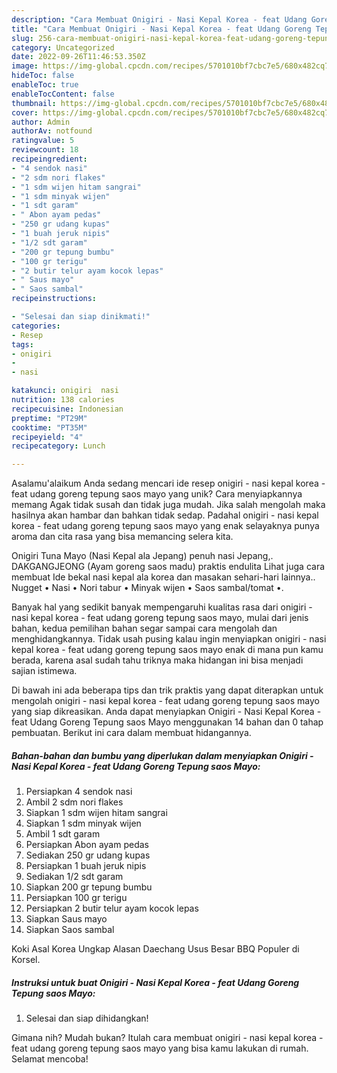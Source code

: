 ```yaml
---
description: "Cara Membuat Onigiri - Nasi Kepal Korea - feat Udang Goreng Tepung saos Mayo{ yang Menggugah Selera"
title: "Cara Membuat Onigiri - Nasi Kepal Korea - feat Udang Goreng Tepung saos Mayo{ yang Menggugah Selera"
slug: 256-cara-membuat-onigiri-nasi-kepal-korea-feat-udang-goreng-tepung-saos-mayo-yang-menggugah-selera
category: Uncategorized
date: 2022-09-26T11:46:53.350Z
image: https://img-global.cpcdn.com/recipes/5701010bf7cbc7e5/680x482cq70/onigiri-nasi-kepal-korea-feat-udang-goreng-tepung-saos-mayo-foto-resep-utama.jpg
hideToc: false
enableToc: true
enableTocContent: false
thumbnail: https://img-global.cpcdn.com/recipes/5701010bf7cbc7e5/680x482cq70/onigiri-nasi-kepal-korea-feat-udang-goreng-tepung-saos-mayo-foto-resep-utama.jpg
cover: https://img-global.cpcdn.com/recipes/5701010bf7cbc7e5/680x482cq70/onigiri-nasi-kepal-korea-feat-udang-goreng-tepung-saos-mayo-foto-resep-utama.jpg
author: Admin
authorAv: notfound
ratingvalue: 5
reviewcount: 18
recipeingredient:
- "4 sendok nasi"
- "2 sdm nori flakes"
- "1 sdm wijen hitam sangrai"
- "1 sdm minyak wijen"
- "1 sdt garam"
- " Abon ayam pedas"
- "250 gr udang kupas"
- "1 buah jeruk nipis"
- "1/2 sdt garam"
- "200 gr tepung bumbu"
- "100 gr terigu"
- "2 butir telur ayam kocok lepas"
- " Saus mayo"
- " Saos sambal"
recipeinstructions:

- "Selesai dan siap dinikmati!"
categories:
- Resep
tags:
- onigiri
- 
- nasi

katakunci: onigiri  nasi 
nutrition: 138 calories
recipecuisine: Indonesian
preptime: "PT29M"
cooktime: "PT35M"
recipeyield: "4"
recipecategory: Lunch

---
```



Asalamu'alaikum Anda sedang mencari ide resep onigiri - nasi kepal korea - feat udang goreng tepung saos mayo yang unik? Cara menyiapkannya memang Agak tidak susah dan tidak juga mudah. Jika salah mengolah maka hasilnya akan hambar dan bahkan tidak sedap. Padahal onigiri - nasi kepal korea - feat udang goreng tepung saos mayo yang enak selayaknya punya aroma dan cita rasa yang bisa memancing selera kita.


Onigiri Tuna Mayo (Nasi Kepal ala Jepang) penuh nasi Jepang,. DAKGANGJEONG (Ayam goreng saos madu) praktis endulita Lihat juga cara membuat Ide bekal nasi kepal ala korea dan masakan sehari-hari lainnya.. Nugget • Nasi • Nori tabur • Minyak wijen • Saos sambal/tomat •.

Banyak hal yang sedikit banyak mempengaruhi kualitas rasa dari onigiri - nasi kepal korea - feat udang goreng tepung saos mayo, mulai dari jenis bahan, kedua pemilihan bahan segar sampai cara mengolah dan menghidangkannya. Tidak usah pusing kalau ingin menyiapkan onigiri - nasi kepal korea - feat udang goreng tepung saos mayo enak di mana pun kamu berada, karena asal sudah tahu triknya maka hidangan ini bisa menjadi sajian istimewa.


Di bawah ini ada beberapa tips dan trik praktis yang dapat diterapkan untuk mengolah onigiri - nasi kepal korea - feat udang goreng tepung saos mayo yang siap dikreasikan. Anda dapat menyiapkan Onigiri - Nasi Kepal Korea - feat Udang Goreng Tepung saos Mayo menggunakan 14 bahan dan 0 tahap pembuatan. Berikut ini cara dalam membuat hidangannya.

<!--inarticleads1-->

##### Bahan-bahan dan bumbu yang diperlukan dalam menyiapkan Onigiri - Nasi Kepal Korea - feat Udang Goreng Tepung saos Mayo:

1. Persiapkan 4 sendok nasi
1. Ambil 2 sdm nori flakes
1. Siapkan 1 sdm wijen hitam sangrai
1. Siapkan 1 sdm minyak wijen
1. Ambil 1 sdt garam
1. Persiapkan  Abon ayam pedas
1. Sediakan 250 gr udang kupas
1. Persiapkan 1 buah jeruk nipis
1. Sediakan 1/2 sdt garam
1. Siapkan 200 gr tepung bumbu
1. Persiapkan 100 gr terigu
1. Persiapkan 2 butir telur ayam kocok lepas
1. Siapkan  Saus mayo
1. Siapkan  Saos sambal


Koki Asal Korea Ungkap Alasan Daechang Usus Besar BBQ Populer di Korsel. 

<!--inarticleads2-->

##### Instruksi untuk buat Onigiri - Nasi Kepal Korea - feat Udang Goreng Tepung saos Mayo:


1. Selesai dan siap dihidangkan!



Gimana nih? Mudah bukan? Itulah cara membuat onigiri - nasi kepal korea - feat udang goreng tepung saos mayo yang bisa kamu lakukan di rumah. Selamat mencoba!
